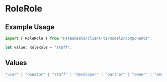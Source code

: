# RoleRole

## Example Usage

```typescript
import { RoleRole } from "@steamsets/client-ts/models/components";

let value: RoleRole = "staff";
```

## Values

```typescript
"user" | "donator" | "staff" | "developer" | "partner" | "owner" | "amethyst" | "amber" | "emerald" | "sapphire" | "ruby" | "diamond" | "contributor" | "early_supporter" | "beta" | "translator" | "top_100" | "badge_scout" | "nitro_booster"
```